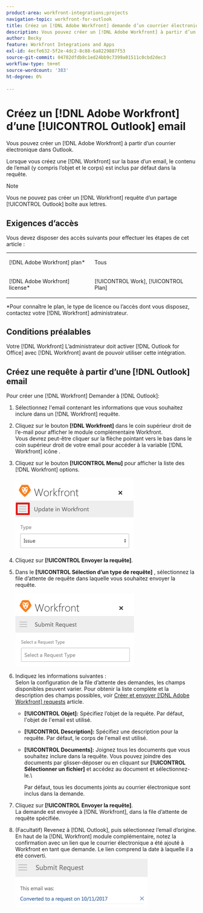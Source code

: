 ```yaml
---
product-area: workfront-integrations;projects
navigation-topic: workfront-for-outlook
title: Créez un [!DNL Adobe Workfront] demande d’un courrier électronique Outlook
description: Vous pouvez créer un [!DNL Adobe Workfront] à partir d’un courrier électronique dans Outlook.
author: Becky
feature: Workfront Integrations and Apps
exl-id: 4ecfe632-5f2e-4dc2-8c88-6a8229887f53
source-git-commit: 04782dfdb8c1ed24bb9c7399a01511c0cbd2dec3
workflow-type: tm+mt
source-wordcount: '383'
ht-degree: 0%

---
```


# Créez un [!DNL Adobe Workfront] d’une [!UICONTROL Outlook] email

Vous pouvez créer un [!DNL Adobe Workfront] à partir d’un courrier électronique dans Outlook.

Lorsque vous créez une [!DNL Workfront] sur la base d’un email, le contenu de l’email (y compris l’objet et le corps) est inclus par défaut dans la requête.

>[!NOTE]
>
>Vous ne pouvez pas créer un [!DNL Workfront] requête d’un partage [!UICONTROL Outlook] boîte aux lettres.

## Exigences d’accès

Vous devez disposer des accès suivants pour effectuer les étapes de cet article :

<table style="table-layout:auto"> 
 <col> 
 <col> 
 <tbody> 
  <tr> 
   <td role="rowheader">[!DNL Adobe Workfront] plan*</td> 
   <td> <p>Tous</p> </td> 
  </tr> 
  <tr> 
   <td role="rowheader">[!DNL Adobe Workfront] license*</td> 
   <td> <p>[!UICONTROL Work], [!UICONTROL Plan]</p> </td> 
  </tr> 
 </tbody> 
</table>

&#42;Pour connaître le plan, le type de licence ou l’accès dont vous disposez, contactez votre [!DNL Workfront] administrateur.

## Conditions préalables

Votre [!DNL Workfront] L’administrateur doit activer [!DNL Outlook for Office] avec [!DNL Workfront] avant de pouvoir utiliser cette intégration.

## Créez une requête à partir d’une [!DNL Outlook] email

Pour créer une [!DNL Workfront] Demander à [!DNL Outlook]:

1. Sélectionnez l&#39;email contenant les informations que vous souhaitez inclure dans un [!DNL Workfront] requête.
1. Cliquez sur le bouton **[!DNL Workfront]** dans le coin supérieur droit de l’e-mail pour afficher le module complémentaire Workfront.\
   Vous devrez peut-être cliquer sur la flèche pointant vers le bas dans le coin supérieur droit de votre email pour accéder à la variable [!DNL Workfront] icône .

1. Cliquez sur le bouton **[!UICONTROL Menu]** pour afficher la liste des [!DNL Workfront] options.

   ![o365_addin_menu2_icon.png](assets/o365-addin-menu2-icon.png)

1. Cliquez sur **[!UICONTROL Envoyer la requête]**.
1. Dans le **[!UICONTROL Sélection d’un type de requête]** , sélectionnez la file d’attente de requête dans laquelle vous souhaitez envoyer la requête.

   ![o365_addin_submitrequest.png](assets/o365-addin-submitrequest.png)

1. Indiquez les informations suivantes :\
   Selon la configuration de la file d’attente des demandes, les champs disponibles peuvent varier. Pour obtenir la liste complète et la description des champs possibles, voir [Créer et envoyer [!DNL Adobe Workfront] requests](../../manage-work/requests/create-requests/create-submit-requests.md) article.

   * **[!UICONTROL Objet]:** Spécifiez l’objet de la requête. Par défaut, l&#39;objet de l&#39;email est utilisé.
   * **[!UICONTROL Description]:** Spécifiez une description pour la requête. Par défaut, le corps de l&#39;email est utilisé.
   * **[!UICONTROL Documents]:** Joignez tous les documents que vous souhaitez inclure dans la requête. Vous pouvez joindre des documents par glisser-déposer ou en cliquant sur **[!UICONTROL Sélectionner un fichier]** et accédez au document et sélectionnez-le.\

      Par défaut, tous les documents joints au courrier électronique sont inclus dans la demande.

1. Cliquez sur **[!UICONTROL Envoyer la requête]**.\
   La demande est envoyée à [!DNL Workfront], dans la file d’attente de requête spécifiée.

1. (Facultatif) Revenez à [!DNL Outlook], puis sélectionnez l’email d’origine.\
   En haut de la [!DNL Workfront] module complémentaire, notez la confirmation avec un lien que le courrier électronique a été ajouté à Workfront en tant que demande. Le lien comprend la date à laquelle il a été converti.\
   ![perspectives_submit_as_a_request.png](assets/outlook-submitted-as-a-request-350x130.png)
